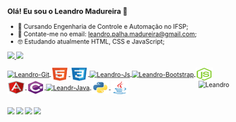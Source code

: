 ### Olá! Eu sou o Leandro Madureira 👋

- 📕 Cursando Engenharia de Controle e Automação no IFSP;
- 📩 Contate-me no email: leandro.palha.madureira@gmail.com;
- 🤓 Estudando atualmente HTML, CSS e JavaScript;
<div>
  <a href="https://github.com/leandromad">
  <img height="170em" src="https://github-readme-stats.vercel.app/api?username=leandromad&show_icons=true&theme=radical&include_all_commits=true&count_private=true"/>
  <img height="170em" src="https://github-readme-stats.vercel.app/api/top-langs/?username=leandromad&layout=compact&langs_count=7&theme=radical"/>
</div>
  <div style="display: inline_block"><br>
   <img align="center" alt="Leandro-Git" height="30" width="40" src="https://raw.githubusercontent.com/jmnote/z-icons/master/svg/git.svg">
  <img align="center" alt="Leandro-HTML" height="30" width="40" src="https://raw.githubusercontent.com/devicons/devicon/master/icons/html5/html5-original.svg">
  <img align="center" alt="Leandro-CSS" height="30" width="40" src="https://raw.githubusercontent.com/devicons/devicon/master/icons/css3/css3-original.svg">
  <img align="center" alt="Leandro-Js" height="30" width="40" src="https://raw.githubusercontent.com/jmnote/z-icons/master/svg/javascript.svg">
  <img align="center" alt="Leandro-Bootstrap" height="30" width="40" src="https://cdn.jsdelivr.net/gh/devicons/devicon/icons/bootstrap/bootstrap-plain.svg">
  <img align="center" alt="Leandro-NodeJs" height="30" width="40" src="https://raw.githubusercontent.com/devicons/devicon/master/icons/nodejs/nodejs-original.svg">
  <img align="center" alt="Leandro-Angular" height="30" width="40" src="https://raw.githubusercontent.com/devicons/devicon/master/icons/angularjs/angularjs-original.svg">
  <img align="center" alt="Leandro-Csharp" height="30" width="40" src="https://raw.githubusercontent.com/devicons/devicon/master/icons/csharp/csharp-original.svg">
   <img align="center" alt="Leandr-Java" height="30" width="40" src="https://cdn.jsdelivr.net/gh/devicons/devicon/icons/microsoftsqlserver/microsoftsqlserver-plain-wordmark.svg">
  <img align="center" alt="Leandro-Python" height="30" width="40" src="https://raw.githubusercontent.com/devicons/devicon/master/icons/python/python-original.svg">
  <img align="center" alt="Leandr-Java" height="30" width="40" src="https://raw.githubusercontent.com/devicons/devicon/master/icons/java/java-original.svg">
  <img align="right" alt="Leandro" src="">
</div>
  
   ##
 
<div> 
  <a href="https://instagram.com/leandromad" target="_blank"><img src="https://img.shields.io/badge/-Instagram-%23E4405F?style=for-the-badge&logo=instagram&logoColor=white" target="_blank"></a>
  <a href="https://www.facebook.com/Leandropalhaa/" target="_blank"><img src="https://img.shields.io/badge/Facebook-1877F2?style=for-the-badge&logo=facebook&logoColor=white" target="_blank"></a>
  <a href = "mailto:leandro.palha.madureira@gmail.com"><img src="https://img.shields.io/badge/-Gmail-%23333?style=for-the-badge&logo=gmail&logoColor=white" target="_blank"></a>
  <a href="https://www.linkedin.com/in/leandro-madureira-962a72211/" target="_blank"><img src="https://img.shields.io/badge/-LinkedIn-%230077B5?style=for-the-badge&logo=linkedin&logoColor=white" target="_blank"></a
     ![Snake animation](https://github.com/leandromad/leandromad/blob/output/github-contribution-grid-snake.svg)
 
</div>

